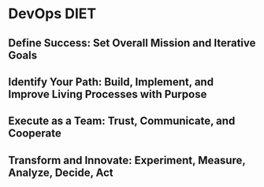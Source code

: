 # DevOps DIET

## **Define Success**: Set Overall Mission and Iterative Goals

## **Identify Your Path**: Build, Implement, and Improve Living Processes with Purpose

## **Execute as a Team**: Trust, Communicate, and Cooperate

## **Transform and Innovate**: Experiment, Measure, Analyze, Decide, Act
